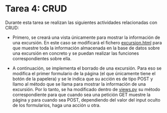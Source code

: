 # Tarea 4: CRUD

Durante esta tarea se realizan las siguientes actividades relacionadas con CRUD:

* Primero, se creará una vista únicamente para mostrar la información de una excursión. En este caso se modificará el fichero [excursion.html](https://github.com/mjls130598/Senderos/blob/main/rutas_granada/templates/rutas_granada/excursion.html) para que muestre toda la información almacenada en la base de datos sobre una excursión en concreto y se puedan realizar las funciones correspondientes sobre ella.

* A continuación, se implementa el borrado de una excursión. Para eso se modifica el primer formulario de la página (el que únicamente tiene el botón de la papelera) y se le indica que su acción es de tipo POST y llamo al método que se llama para mostrar la información de una excursión. Por lo tanto, se ha modificado dentro de [views.py](https://github.com/mjls130598/Senderos/blob/main/rutas_granada/views.py) su método correspondiente para que cuando sea una petición GET muestre la página y para cuando sea POST, dependiendo del valor del input oculto de los formularios, haga una acción u otra.
